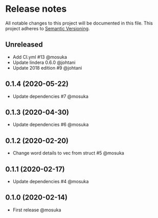 # Release notes
All notable changes to this project will be documented in this file.
This project adheres to [Semantic Versioning](http://semver.org/).

## Unreleased
- Add CI.yml #13 @mosuka 
- Update lindera 0.6.0 @johtani
- Update 2018 edition #9 @johtani

## 0.1.4 (2020-05-22)
- Update dependencies #7 @mosuka

## 0.1.3 (2020-04-30)
- Update dependencies #6 @mosuka

## 0.1.2 (2020-02-20)
- Change word details to vec from struct #5 @mosuka

## 0.1.1 (2020-02-17)
- Update dependencies #4 @mosuka

## 0.1.0 (2020-02-14)
- First release @mosuka
